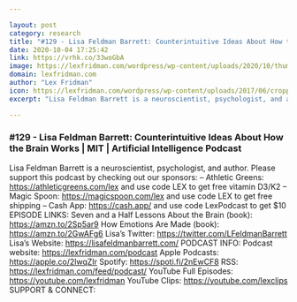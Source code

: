 ```yaml
---

layout: post
category: research
title: "#129 - Lisa Feldman Barrett: Counterintuitive Ideas About How the Brain Works"
date: 2020-10-04 17:25:42
link: https://vrhk.co/33woGbA
image: https://lexfridman.com/wordpress/wp-content/uploads/2020/10/thumb_lisa_feldman_barrett.png
domain: lexfridman.com
author: "Lex Fridman"
icon: https://lexfridman.com/wordpress/wp-content/uploads/2017/06/cropped-lex-favicon-4-1-180x180.png
excerpt: "Lisa Feldman Barrett is a neuroscientist, psychologist, and author. Please support this podcast by checking out our sponsors: – Athletic Greens: <https://athleticgreens.com/lex> and use code LEX to get free vitamin D3/K2 – Magic Spoon: <https://magicspoon.com/lex> and use code LEX to get free shipping – Cash App: <https://cash.app/> and use code LexPodcast to get $10 EPISODE LINKS: Seven and a Half Lessons About the Brain (book): <https://amzn.to/2Sp5ar9> How Emotions Are Made (book): <https://amzn.to/2GwAFg6> Lisa’s Twitter: <https://twitter.com/LFeldmanBarrett> Lisa’s Website: <https://lisafeldmanbarrett.com/> PODCAST INFO: Podcast website: <https://lexfridman.com/podcast> Apple Podcasts: <https://apple.co/2lwqZIr> Spotify: <https://spoti.fi/2nEwCF8> RSS: <https://lexfridman.com/feed/podcast/> YouTube Full Episodes: <https://youtube.com/lexfridman> YouTube Clips: <https://youtube.com/lexclips> SUPPORT &amp; CONNECT:"

---
```


### #129 - Lisa Feldman Barrett: Counterintuitive Ideas About How the Brain Works | MIT | Artificial Intelligence Podcast

Lisa Feldman Barrett is a neuroscientist, psychologist, and author. Please support this podcast by checking out our sponsors: – Athletic Greens: <https://athleticgreens.com/lex> and use code LEX to get free vitamin D3/K2 – Magic Spoon: <https://magicspoon.com/lex> and use code LEX to get free shipping – Cash App: <https://cash.app/> and use code LexPodcast to get $10 EPISODE LINKS: Seven and a Half Lessons About the Brain (book): <https://amzn.to/2Sp5ar9> How Emotions Are Made (book): <https://amzn.to/2GwAFg6> Lisa’s Twitter: <https://twitter.com/LFeldmanBarrett> Lisa’s Website: <https://lisafeldmanbarrett.com/> PODCAST INFO: Podcast website: <https://lexfridman.com/podcast> Apple Podcasts: <https://apple.co/2lwqZIr> Spotify: <https://spoti.fi/2nEwCF8> RSS: <https://lexfridman.com/feed/podcast/> YouTube Full Episodes: <https://youtube.com/lexfridman> YouTube Clips: <https://youtube.com/lexclips> SUPPORT &amp; CONNECT: